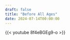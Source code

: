 ```yaml
---
draft: false
title: "Before All Ages"
date: 2024-07-14T00:00:00
---
```


{{< youtube 8f4eBGEg9-o >}} 
